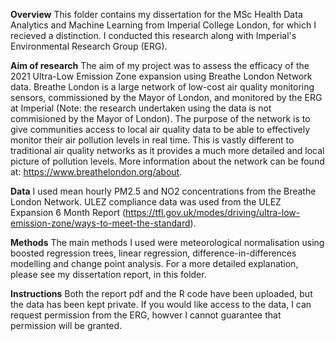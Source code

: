 **Overview**
This folder contains my dissertation for the MSc Health Data Analytics and Machine Learning from Imperial College London, for which I recieved a distinction. I conducted this research along with Imperial's Environmental Research Group (ERG).

**Aim of research**
The aim of my project was to assess the efficacy of the 2021 Ultra-Low Emission Zone expansion using Breathe London Network data. Breathe London is a large network of low-cost air quality monitoring sensors, commissioned by the Mayor of London, and monitored by the ERG at Imperial (Note: the research undertaken using the data is not commisioned by the Mayor of London). The purpose of the network is to give communities access to local air quality data to be able to effectively monitor their air pollution levels in real time. This is vastly different to traditional air quality networks as it provides a much more detailed and local picture of pollution levels. More information about the network can be found at: https://www.breathelondon.org/about.

**Data**
I used mean hourly PM2.5 and NO2 concentrations from the Breathe London Network. ULEZ compliance data was used from the ULEZ Expansion 6 Month Report (https://tfl.gov.uk/modes/driving/ultra-low-emission-zone/ways-to-meet-the-standard).

**Methods**
The main methods I used were meteorological normalisation using boosted regression trees, linear regression, difference-in-differences modelling and change point analysis. For a more detailed explanation, please see my dissertation report, in this folder.

**Instructions**
Both the report pdf and the R code have been uploaded, but the data has been kept private. If you would like access to the data, I can request permission from the ERG, howver I cannot guarantee that permission will be granted. 
